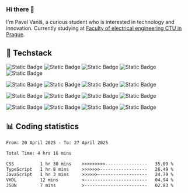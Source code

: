 ### Hi there 👋
I'm Pavel Vaniš, a curious student who is interested in technology and innovation. Currently studying at [Faculty of electrical engineering CTU in Prague](https://fel.cvut.cz/en).

## 🧠 Techstack
![Static Badge](https://img.shields.io/badge/-TypeScript-2f2163?style=flat&logo=typescript)
![Static Badge](https://img.shields.io/badge/-JavaScript-2f2163?style=flat&logo=javascript)
![Static Badge](https://img.shields.io/badge/-Python-2f2163?style=flat&logo=python)
![Static Badge](https://img.shields.io/badge/-C_Sharp-2f2163?style=flat&logo=c#)
![Static Badge](https://img.shields.io/badge/C-2f2163?style=flat&logo=c)

![Static Badge](https://img.shields.io/badge/-MySQL-2f2163?style=flat&logo=mysql)
![Static Badge](https://img.shields.io/badge/-MongoDB-2f2163?style=flat&logo=mongodb)
![Static Badge](https://img.shields.io/badge/-React.js-2f2163?style=flat&logo=react)
![Static Badge](https://img.shields.io/badge/-Next.js-2f2163?style=flat&logo=nextdotjs)

![Static Badge](https://img.shields.io/badge/-Storybook-2f2163?style=flat&logo=storybook)
![Static Badge](https://img.shields.io/badge/-TailwindCSS-2f2163?style=flat&logo=tailwindcss)
![Static Badge](https://img.shields.io/badge/-Sass-2f2163?style=flat&logo=sass)
![Static Badge](https://img.shields.io/badge/-Cypress-2f2163?style=flat&logo=cypress)

![Static Badge](https://img.shields.io/badge/-Github-2f2163?style=flat&logo=github)
![Static Badge](https://img.shields.io/badge/-Gitbook-2f2163?style=flat&logo=gitbook)
![Static Badge](https://img.shields.io/badge/-Linux-2f2163?style=flat&logo=linux)
![Static Badge](https://img.shields.io/badge/-Node.js-2f2163?style=flat&logo=nodedotjs)

## 📊 Coding statistics
<!--START_SECTION:waka-->

```txt
From: 20 April 2025 - To: 27 April 2025

Total Time: 4 hrs 16 mins

CSS          1 hr 30 mins    >>>>>>>>>----------------   35.09 %
TypeScript   1 hr 8 mins     >>>>>>>------------------   26.49 %
JavaScript   1 hr 3 mins     >>>>>>-------------------   24.79 %
VHDL         12 mins         >------------------------   04.94 %
JSON         7 mins          >------------------------   02.83 %
```

<!--END_SECTION:waka-->
